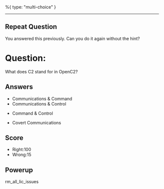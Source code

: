 %{
 type: "multi-choice"
}

---
## Repeat Question
You answered this previously.
Can you do it again without the hint?

# Question:
What does C2 stand for in OpenC2?

## Answers
- Communications & Command
- Communications & Control
* Command & Control
- Covert Communications


## Score
- Right:100
- Wrong:15

## Powerup
rm_all_lic_issues
